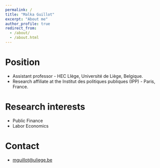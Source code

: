 ```yaml
---
permalink: /
title: "Malka Guillot"
excerpt: "About me"
author_profile: true
redirect_from:
  - /about/
  - /about.html
---
```


Position
======

- Assistant professor - HEC LIège, Université de Liège, Belgique.
- Research affiliate at the Institut des politiques publiques (IPP) - Paris, France.

Research interests
======
- Public Finance
- Labor Economics

Contact
======

- mguillot@uliege.be

